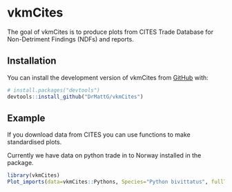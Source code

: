 
# vkmCites

<!-- badges: start -->
<!-- badges: end -->

The goal of vkmCites is to produce plots from CITES Trade Database for Non-Detriment Findings (NDFs) and reports. 

## Installation

You can install the development version of vkmCites from [GitHub](https://github.com/) with:

``` r
# install.packages("devtools")
devtools::install_github("DrMattG/vkmCites")
```

## Example

If you download data from CITES you can use functions to make standardised plots. 

Currently we have data on python trade in to Norway installed in the package.

``` r
library(vkmCites)
Plot_imports(data=vkmCites::Pythons, Species="Python bivittatus", fullTerms = FALSE)
```


